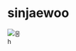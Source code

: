 # sinjaewoo

![응](https://www.google.co.kr/url?sa=i&rct=j&q=&esrc=s&source=images&cd=&cad=rja&uact=8&ved=0ahUKEwjN_4S8mtnOAhXLmZQKHTgQAR4QjRwIBw&url=http%3A%2F%2Fbbs.ruliweb.com%2Fgame%2Fps%2F82656%2Fboard%2Fread%2F9312899&psig=AFQjCNGQy6lNjD4X1k-TRFnC9conhhzPgg&ust=1472098480128619)   
h  
